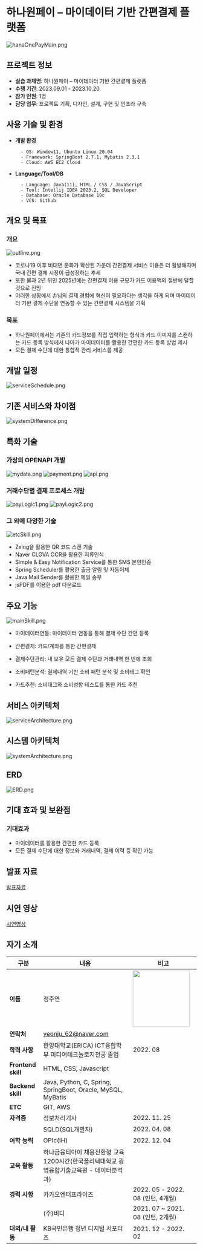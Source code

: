 # 하나원페이 – 마이데이터 기반 간편결제 플랫폼
![hanaOnePayMain.png](/readme_src/hanaOnePayMain.png)

## 프로젝트 정보
- **실습 과제명**: 하나원페이 – 마이데이터 기반 간편결제 플랫폼
- **수행 기간**: 2023.09.01 - 2023.10.20
- **참가 인원**: 1명
- **담당 업무**: 프로젝트 기획, 디자인, 설계, 구현 및 인프라 구축

## 사용 기술 및 환경

- **개발 환경**
  ```
    - OS: Window11, Ubuntu Linux 20.04
    - Framework: SpringBoot 2.7.1, Mybatis 2.3.1
    - Cloud: AWS EC2 Cloud
   ```

- **Language/Tool/DB**
  ```
    - Language: Java(11), HTML / CSS / JavaScript
    - Tool: Intellij IDEA 2023.2, SQL Developer
    - Database: Oracle Database 19c
    - VCS: Github
  ```

## 개요 및 목표
### 개요
![outline.png](/readme_src/outline.png)
- 코로나19 이후 비대면 문화가 확산된 가운데 간편결제 서비스 이용은 더 활발해지며 국내 간편 결제 시장이 급성장하는 추세
- 또한 불과 2년 뒤인 2025년에는 간편결제 이용 규모가 카드 이용액의 절반에 달할 것으로 전망
- 이러한 상황에서 손님의 결제 경험에 혁신이 필요하다는 생각을 하게 되며 마이데이터 기반 결제 수단을 연동할 수 있는 간편결제 시스템을 기획
### 목표
- 하나원페이에서는 기존의 카드정보를 직접 입력하는 형식과 카드 이미지를 스캔하는 카드 등록 방식에서 나아가 마이데이터를 활용한 간편한 카드 등록 방법 제시
- 모든 결제 수단에 대한 통합적 관리 서비스를 제공
## 개발 일정
![serviceSchedule.png](/readme_src/serviceSchedule.png)
## 기존 서비스와 차이점
![systemDifference.png](/readme_src/systemDifference.png)

## 특화 기술
### 가상의 OPENAPI 개발 
![mydata.png](/readme_src/mydata.png)
![payment.png](/readme_src/payment.png)
![api.png](/readme_src/api.png)
### 거래수단별 결제 프로세스 개발
![payLogic1.png](/readme_src/payLogic1.png)
![payLogic2.png](/readme_src/payLogic2.png)
### 그 외에 다양한 기술
![etcSkill.png](/readme_src/etcSkill.png)
- Zxing을 활용한 QR 코드 스캔 기술
- Naver CLOVA OCR을 활용한 지류인식
- Simple & Easy Notification Service를 통한 SMS 본인인증
- Spring Scheduler를 활용한 출금 알림 및 자동이체 
- Java Mail Sender를 활용한 메일 송부
- jsPDF를 이용한 pdf 다운로드 

## 주요 기능
![mainSkill.png](/readme_src/mainSkill.png)
- 마이데이터연동: 마이데이터 연동을 통해 결제 수단 간편 등록 

- 간편결제: 카드/계좌를 통한 간편결제 

- 결제수단관리: 내 보유 모든 결제 수단과 거래내역 한 번에 조회 

- 소비패턴분석: 결제내역 기반 소비 패턴 분석 및 소비태그 확인 

- 카드추천: 소비태그와 소비성향 테스트를 통한 카드 추천 

## 서비스 아키텍처
![serviceArchitecture.png](/readme_src/serviceArchitecture.png)

## 시스템 아키텍처
![systemArchitecture.png](/readme_src/systemArchitecture.png)

## ERD
![ERD.png](/readme_src/ERD.png)
## 기대 효과 및 보완점
### 기대효과
- 마이데이터를 활용한 간편한 카드 등록 
- 모든 결제 수단에 대한 정보와 거래내역, 결제 이력 등 확인 가능 

## 발표 자료
[발표자료](./하나원페이_최종.pptx)

## 시연 영상
[시연영상](https://youtu.be/1b35nn0ecFE)


## 자기 소개

| 구분 | 내용 | 비고 |
|------|------|------|
| **이름** | 정주연 | <img src="/readme_src/profile.jpg" width="150"> |
| **연락처** | yeonju_62@naver.com |  |
| **학력 사항** | 한양대학교(ERICA) ICT융합학부 미디어테크놀로지전공 졸업 | 2022. 08 |
| **Frontend skill** | HTML, CSS, Javascript |  |
| **Backend skill** | Java, Python, C, Spring, SpringBoot, Oracle, MySQL, MyBatis |  |
| **ETC** | GIT, AWS | |
| **자격증** | 정보처리기사 | 2022. 11. 25 |
| | SQLD(SQL개발자) | 2022. 04. 08 |
| **어학 능력** | OPIc(IH) | 2022. 12. 04 |
| **교육 활동** | 하나금융티아이 채용전환형 교육 1200시간(한국폴리텍대학교 광명융합기술교육원 - 데이터분석과) |  |
| **경력 사항** | 카카오엔터프라이즈 | 2022. 05 - 2022. 08 (인턴, 4개월) |
| | (주)비디 | 2021. 07 ~ 2021. 08 (인턴, 2개월) |
| **대외/내 활동** | KB국민은행 청년 디지털 서포터즈 | 2021. 12 - 2022. 02 |
